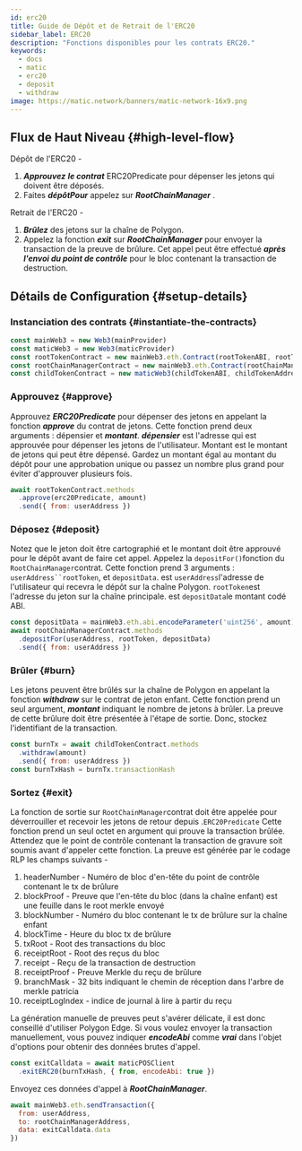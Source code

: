 ```yaml
---
id: erc20
title: Guide de Dépôt et de Retrait de l'ERC20
sidebar_label: ERC20
description: "Fonctions disponibles pour les contrats ERC20."
keywords:
  - docs
  - matic
  - erc20
  - deposit
  - withdraw
image: https://matic.network/banners/matic-network-16x9.png
---
```


## Flux de Haut Niveau {#high-level-flow}

Dépôt de l'ERC20 -

1. **_Approuvez_** **_le contrat_**  ERC20Predicate pour dépenser les jetons qui doivent être déposés.
2. Faites **_dépôtPour_** appelez sur **_RootChainManager_** .

Retrait de l'ERC20 -

1. **_Brûlez_** des jetons sur la chaîne de Polygon.
2. Appelez la fonction **_exit_** sur **_RootChainManager_** pour envoyer la transaction de la preuve de brûlure. Cet appel peut être effectué **_après l'envoi du point de contrôle_** pour le bloc contenant la transaction de destruction.

## Détails de Configuration {#setup-details}

### Instanciation des contrats {#instantiate-the-contracts}

```js
const mainWeb3 = new Web3(mainProvider)
const maticWeb3 = new Web3(maticProvider)
const rootTokenContract = new mainWeb3.eth.Contract(rootTokenABI, rootTokenAddress)
const rootChainManagerContract = new mainWeb3.eth.Contract(rootChainManagerABI, rootChainManagerAddress)
const childTokenContract = new maticWeb3(childTokenABI, childTokenAddress)
```

### Approuvez {#approve}
Approuvez **_ERC20Predicate_** pour dépenser des jetons en appelant la fonction  **_approve_** du contrat de jetons. Cette fonction prend deux arguments : dépensier et **_montant_**. **_dépensier_** est l'adresse qui est approuvée pour dépenser les jetons de l'utilisateur. Montant est le montant de jetons qui peut être dépensé. Gardez un montant égal au montant du dépôt pour une approbation unique ou passez un nombre plus grand pour éviter d'approuver plusieurs fois.
```js
await rootTokenContract.methods
  .approve(erc20Predicate, amount)
  .send({ from: userAddress })
```

### Déposez {#deposit}
Notez que le jeton doit être cartographié  et le montant doit être approuvé pour le dépôt avant de faire cet appel.   Appelez la `depositFor()`fonction du `RootChainManager`contrat. Cette fonction prend 3 arguments : `userAddress``rootToken`, et `depositData`. est `userAddress`l'adresse de l'utilisateur qui recevra le dépôt sur la chaîne Polygon. `rootToken`est l'adresse du jeton sur la chaîne principale. est `depositData`le montant codé ABI.
```js
const depositData = mainWeb3.eth.abi.encodeParameter('uint256', amount)
await rootChainManagerContract.methods
  .depositFor(userAddress, rootToken, depositData)
  .send({ from: userAddress })
```

### Brûler {#burn}
Les jetons peuvent être brûlés sur la chaîne de Polygon en appelant la fonction **_withdraw_** sur le contrat de jeton enfant. Cette fonction prend un seul argument, **_montant_** indiquant le nombre de jetons à brûler. La preuve de cette brûlure doit être présentée à l'étape de sortie. Donc, stockez l'identifiant de la transaction.
```js
const burnTx = await childTokenContract.methods
  .withdraw(amount)
  .send({ from: userAddress })
const burnTxHash = burnTx.transactionHash
```

### Sortez {#exit}
La fonction de sortie sur `RootChainManager`contrat doit être appelée pour déverrouiller et recevoir les jetons de retour depuis .`ERC20Predicate` Cette fonction prend un seul octet en argument qui prouve la transaction brûlée. Attendez que le point de contrôle contenant la transaction de gravure soit soumis avant d'appeler cette fonction. La preuve est générée par le codage RLP les champs suivants -

1. headerNumber - Numéro de bloc d'en-tête du point de contrôle contenant le tx de brûlure
2. blockProof - Preuve que l'en-tête du bloc (dans la chaîne enfant) est une feuille dans le root merkle envoyé
3. blockNumber - Numéro du bloc contenant le tx de brûlure sur la chaîne enfant
4. blockTime - Heure du bloc tx de brûlure
5. txRoot -  Root des transactions du bloc
6. receiptRoot - Root des reçus du bloc
7. receipt - Reçu de la transaction de destruction
8. receiptProof - Preuve Merkle du reçu de brûlure
9. branchMask - 32 bits indiquant le chemin de réception dans l'arbre de merkle patricia
10. receiptLogIndex - indice de journal à lire à  partir du reçu

La génération manuelle de preuves peut s'avérer délicate, il est donc conseillé d'utiliser Polygon Edge. Si vous voulez envoyer la transaction manuellement, vous pouvez indiquer **_encodeAbi_** comme **_vrai_** dans l'objet d'options pour obtenir des données brutes d'appel.

```js
const exitCalldata = await maticPOSClient
  .exitERC20(burnTxHash, { from, encodeAbi: true })
```

Envoyez ces données d'appel à **_RootChainManager_**.
```js
await mainWeb3.eth.sendTransaction({
  from: userAddress,
  to: rootChainManagerAddress,
  data: exitCalldata.data
})
```
